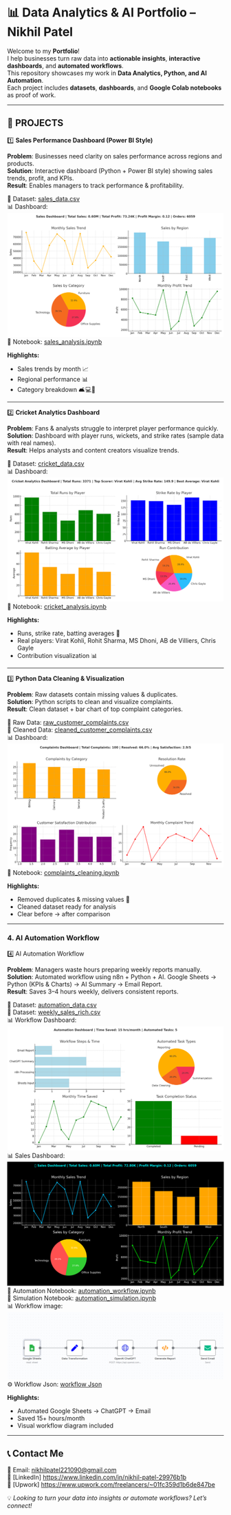 # 📊 Data Analytics & AI Portfolio – Nikhil Patel

Welcome to my **Portfolio**!  
I help businesses turn raw data into **actionable insights**, **interactive dashboards**, and **automated workflows**.  
This repository showcases my work in **Data Analytics, Python, and AI Automation**.  
Each project includes **datasets**, **dashboards**, and **Google Colab notebooks** as proof of work.  

---

## 🚀 PROJECTS

1️⃣ **Sales Performance Dashboard (Power BI Style)**

**Problem**: Businesses need clarity on sales performance across regions and products.  
**Solution**: Interactive dashboard (Python + Power BI style) showing sales trends, profit, and KPIs.  
**Result**: Enables managers to track performance & profitability.

📂 Dataset: [sales_data.csv](Sales_Dashboard/sales_data.csv)  
📊 Dashboard: ![Sales Dashboard](Sales_Dashboard/sales_dashboard_full.png)  
📘 Notebook: [sales_analysis.ipynb](Sales_Dashboard/sales_analysis.ipynb)  

**Highlights:**  
- Sales trends by month 📈  
- Regional performance 📊  
- Category breakdown 🛋️💻📑  

---

2️⃣ **Cricket Analytics Dashboard**

**Problem**: Fans & analysts struggle to interpret player performance quickly.  
**Solution**: Dashboard with player runs, wickets, and strike rates (sample data with real names).  
**Result**: Helps analysts and content creators visualize trends.  

📂 Dataset: [cricket_data.csv](Cricket-Analytics/cricket_data.csv)  
📊 Dashboard: ![Cricket Dashboard](Cricket-Analytics/cricket_dashboard_final.png)  
📘 Notebook: [cricket_analysis.ipynb](Cricket-Analytics/cricket_analysis.ipynb)  

**Highlights:**  
- Runs, strike rate, batting averages 🏏  
- Real players: Virat Kohli, Rohit Sharma, MS Dhoni, AB de Villiers, Chris Gayle  
- Contribution visualization 📊  

---

3️⃣ **Python Data Cleaning & Visualization**

**Problem**: Raw datasets contain missing values & duplicates.  
**Solution**: Python scripts to clean and visualize complaints.  
**Result**: Clean dataset + bar chart of top complaint categories.  

📂 Raw Data: [raw_customer_complaints.csv](Complaints-Cleaning/raw_customer_complaints.csv)  
📂 Cleaned Data: [cleaned_customer_complaints.csv](Complaints-Cleaning/cleaned_customer_complaints.csv)  
📊 Dashboard: ![Complaints Dashboard](Complaints-Cleaning/complaints_dashboard_full.png)  
📘 Notebook: [complaints_cleaning.ipynb](Complaints-Cleaning/complaints_cleaning.ipynb)  

**Highlights:**  
- Removed duplicates & missing values 🧹  
- Cleaned dataset ready for analysis  
- Clear before → after comparison  

---

### 4. AI Automation Workflow
4️⃣ AI Automation Workflow

**Problem**: Managers waste hours preparing weekly reports manually.  
**Solution**: Automated workflow using n8n + Python + AI.
Google Sheets → Python (KPIs & Charts) → AI Summary → Email Report.  
**Result**: Saves 3–4 hours weekly, delivers consistent reports. 

📂 Dataset: [automation_data.csv](Automation-Workflow/Data/automation_data.csv)  
📂 Dataset: [weekly_sales_rich.csv](Automation-Workflow/Data/weekly_sales_rich.csv)  
📊 Workflow Dashboard:![Automation Dashboard](Automation-Workflow/Dashboard/automation_dashboard_full.png)  
📊 Sales Dashboard:![Sales Dashboard](Automation-Workflow/Dashboard/sales_dashboard.png)  
📘 Automation Notebook: [automation_workflow.ipynb](Automation-Workflow/Notebook/automation_workflow.ipynb)  
📘 Simulation Notebook: [automation_simulation.ipynb](Automation-Workflow/Notebook/automation_simulation.ipynb)  
📊 Workflow image: ![workflow image](Automation-Workflow/Workflow/Workflow_image.png)  
⚙️ Workflow Json: [workflow Json](Automation-Workflow/Workflow/Automation_Workflow.json)  

**Highlights:**  
- Automated Google Sheets → ChatGPT → Email  
- Saved 15+ hours/month  
- Visual workflow diagram included  

---

## 📞 Contact Me
📧 Email: nikhilpatel221090@gmail.com  
🔗 [LinkedIn] https://www.linkedin.com/in/nikhil-patel-29976b1b  
🔗 [Upwork] https://www.upwork.com/freelancers/~01fc359d1b6de847be    

💡 *Looking to turn your data into insights or automate workflows? Let’s connect!*  

